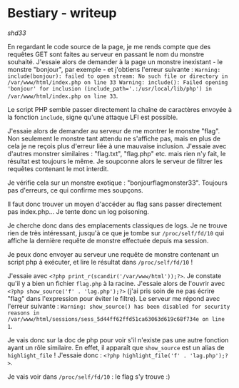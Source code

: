 Bestiary - writeup
==================
*shd33*


En regardant le code source de la page, je me rends compte que des requêtes GET sont faites au serveur en passant le nom du monstre souhaité.
J'essaie alors de demander à la page un monstre inexistant - le monstre "bonjour", par exemple - et j'obtiens l'erreur suivante :
`Warning: include(bonjour): failed to open stream: No such file or directory in /var/www/html/index.php on line 33
Warning: include(): Failed opening 'bonjour' for inclusion (include_path='.:/usr/local/lib/php') in /var/www/html/index.php on line 33`.

Le script PHP semble passer directement la chaîne de caractères envoyée à la fonction `include`, signe qu'une attaque LFI est possible.

J'essaie alors de demander au serveur de me montrer le monstre "flag". Non seulement le monstre tant attendu ne s'affiche pas, mais en plus de cela je ne reçois plus d'erreur liée à une mauvaise inclusion. J'essaie avec d'autres monstrer similaires : "flag.txt", "flag.php" etc. mais rien n'y fait, le résultat est toujours le même. Je soupconne alors le serveur de filtrer les requêtes contenant le mot interdit.

Je vérifie cela sur un monstre exotique : "bonjourflagmonster33". Toujours pas d'erreurs, ce qui confirme mes soupçons.

Il faut donc trouver un moyen d'accéder au flag sans passer directement pas index.php... Je tente donc un log poisoning.

Je cherche donc dans des emplacements classiques de logs. Je ne trouve rien de très intéressant, jusqu'à ce que je tombe sur `/proc/self/fd/10` qui affiche la dernière requête de monstre effectuée depuis ma session.

Je peux donc envoyer au serveur une requête de monstre contenant un script php à exécuter, et lire le résultat dans `/proc/self/fd/10` !

J'essaie avec `<?php print_r(scandir('/var/www/html'));?>`. Je constate qu'il y a bien un fichier `flag.php` à la racine.
J'essaie alors de l'ouvrir avec `<?php show_source('f' . 'lag.php');?>` (j'ai pris soin de ne pas écrire "flag" dans l'expression pour éviter le filtre).
Le serveur me répond avec l'erreur suivante : `Warning: show_source() has been disabled for security reasons in /var/www/html/sessions/sess_5d44ff62ffd51ca63063d619c68f734e on line 1`.

Je vais donc sur la doc de php pour voir s'il n'existe pas une autre fonction ayant un rôle similaire. En effet, il apparaît que `show_source` est un alias de `highlight_file` !
J'essaie donc : `<?php highlight_file('f' . 'lag.php');?>`.

Je vais voir dans `/proc/self/fd/10` : le flag s'y trouve :)